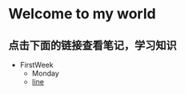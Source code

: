 # Welcome to my world
## 点击下面的链接查看笔记，学习知识
- FirstWeek
	- Monday
	- [line](https://zmonely.github.io/1Monday.github.io/1Monday)